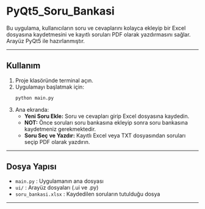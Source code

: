 # PyQt5_Soru_Bankasi

Bu uygulama, kullanıcıların soru ve cevaplarını kolayca ekleyip bir Excel dosyasına kaydetmesini ve kayıtlı soruları PDF olarak yazdırmasını sağlar. Arayüz PyQt5 ile hazırlanmıştır.

---

## Kullanım

1. Proje klasöründe terminal açın.
2. Uygulamayı başlatmak için:
    ```sh
    python main.py
    ```
3. Ana ekranda:
    - **Yeni Soru Ekle:** Soru ve cevapları girip Excel dosyasına kaydedin.
    - **NOT:** Önce soruları soru bankasına ekleyip sonra soru bankasına kaydetmeniz gerekmektedir.
    - **Soru Seç ve Yazdır:** Kayıtlı Excel veya TXT dosyasından soruları seçip PDF olarak yazdırın.

---

## Dosya Yapısı

- `main.py` : Uygulamanın ana dosyası
- `ui/` : Arayüz dosyaları (.ui ve .py)
- `soru_bankasi.xlsx` : Kaydedilen soruların tutulduğu dosya

---


